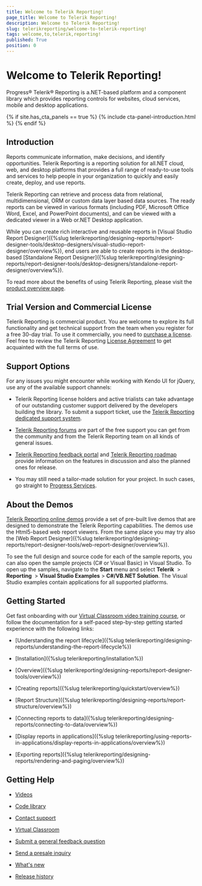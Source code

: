 ```yaml
---
title: Welcome to Telerik Reporting!
page_title: Welcome to Telerik Reporting! 
description: Welcome to Telerik Reporting!
slug: telerikreporting/welcome-to-telerik-reporting!
tags: welcome,to,telerik,reporting!
published: True
position: 0
---
```


# Welcome to Telerik Reporting!

Progress® Telerik® Reporting is a.NET-based platform and a component library which provides reporting controls for websites, cloud services, mobile and desktop applications. 

{% if site.has_cta_panels == true %}
{% include cta-panel-introduction.html %}
{% endif %}

## Introduction

Reports communicate information, make decisions, and identify opportunities. Telerik Reporting is a reporting solution for all.NET cloud, web, and desktop platforms that provides a full range of ready-to-use tools and services to help people in your organization to quickly and easily create, deploy, and use reports.

Telerik Reporting can retrieve and process data from relational, multidimensional, ORM or custom data layer based data sources. The ready reports can be viewed in various formats (including PDF, Microsoft Office Word, Excel, and PowerPoint documents), and can be viewed with a dedicated viewer in a Web or.NET Desktop application. 

While you can create rich interactive and reusable reports in [Visual Studio Report Designer]({%slug telerikreporting/designing-reports/report-designer-tools/desktop-designers/visual-studio-report-designer/overview%}), end users are able to create reports in the desktop-based [Standalone Report Designer]({%slug telerikreporting/designing-reports/report-designer-tools/desktop-designers/standalone-report-designer/overview%}). 

To read more about the benefits of using Telerik Reporting, please visit the [product overview page](https://www.telerik.com/reporting). 

## Trial Version and Commercial License

Telerik Reporting is commercial product. You are welcome to explore its full functionality and get technical support from the team when you register for a free 30-day trial. To use it commercially, you need to [purchase a license](https://www.telerik.com/purchase/individual/reporting.aspx). Feel free to review the Telerik Reporting [License Agreement](https://www.telerik.com/purchase/license-agreement/reporting-dlw-s) to get acquainted with the full terms of use. 

## Support Options

For any issues you might encounter while working with Kendo UI for jQuery, use any of the available support channels: 

* Telerik Reporting license holders and active trialists can take advantage of our outstanding customer support delivered by the developers building the library. To submit a support ticket, use the [Telerik Reporting dedicated support system](https://www.telerik.com/account/support-tickets/). 

* [Telerik Reporting forums](https://www.telerik.com/forums/reporting) are part of the free support you can get from the community and from the Telerik Reporting team on all kinds of general issues. 

* [Telerik Reporting feedback portal](https://feedback.telerik.com/reporting) and [Telerik Reporting roadmap](https://www.telerik.com/support/whats-new/reporting/roadmap) provide information on the features in discussion and also the planned ones for release. 

* You may still need a tailor-made solution for your project. In such cases, go straight to [Progress Services](https://www.progress.com/services). 

## About the Demos

[Telerik Reporting online demos](http://demos.telerik.com/reporting/home.aspx) provide a set of pre-built live demos that are designed to demonstrate the Telerik Reporting capabilities. The demos use the Html5-based web report viewers. From the same place you may try also the [Web Report Designer]({%slug telerikreporting/designing-reports/report-designer-tools/web-report-designer/overview%}).

To see the full design and source code for each of the sample reports, you can also open the sample projects (C# or Visual Basic) in Visual Studio. To open up the samples, navigate to the __Start__ menu and select __Telerik__  > __Reporting__  > __Visual Studio Examples__ > __C#/VB.NET Solution__. The Visual Studio examples contain applications for all supported platforms. 

## Getting Started

Get fast onboarding with our [Virtual Classroom video training course](https://learn.telerik.com/learn/course/38/Telerik%2520Reporting), or follow the documentation for a self-paced step-by-step getting started experience with the following links: 

* [Understanding the report lifecycle]({%slug telerikreporting/designing-reports/understanding-the-report-lifecycle%})

* [Installation]({%slug telerikreporting/installation%})

* [Overview]({%slug telerikreporting/designing-reports/report-designer-tools/overview%})

* [Creating reports]({%slug telerikreporting/quickstart/overview%})

* [Report Structure]({%slug telerikreporting/designing-reports/report-structure/overview%})

* [Connecting reports to data]({%slug telerikreporting/designing-reports/connecting-to-data/overview%})

* [Display reports in applications]({%slug telerikreporting/using-reports-in-applications/display-reports-in-applications/overview%})

* [Exporting reports]({%slug telerikreporting/designing-reports/rendering-and-paging/overview%})

## Getting Help

* [Videos](https://www.telerik.com/videos/reporting) 
  
* [Code library](https://www.telerik.com/support/code-library/reporting) 
  
* [Contact support](https://www.telerik.com/account/support-tickets) 
  
* [Virtual Classroom](https://learn.telerik.com/learn/course/internal/view/elearning/38/telerik-reporting) 
  
* [Submit a general feedback question](https://www.telerik.com/account/support-tickets/customer-service/) 
  
* [Send a presale inquiry](https://www.telerik.com/account/support-tickets/presales-inquiry) 
  
* [What's new](https://www.telerik.com/support/whats-new/reporting) 
  
* [Release history](https://www.telerik.com/support/whats-new/reporting/release-history) 
